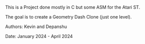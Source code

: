 This is a Project done mostly in C but some ASM for the Atari ST.

The goal is to create a Geometry Dash Clone (just one level).

Authors: Kevin and Depanshu

Date: January 2024 - April 2024
